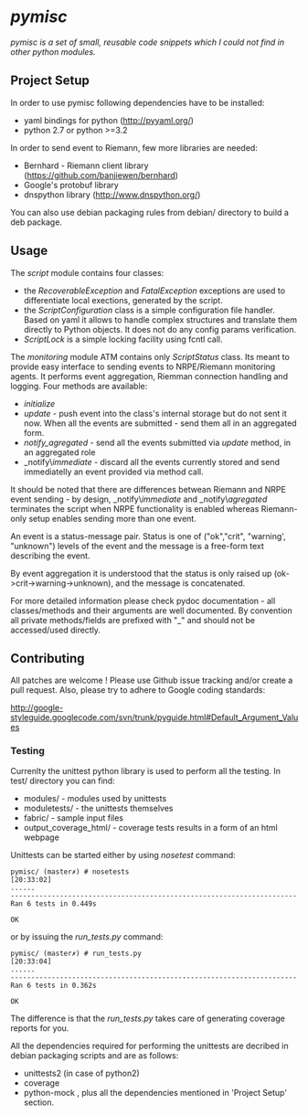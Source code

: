 # _pymisc_

_pymisc is a set of small, reusable code snippets which I could not find in
other python modules._

## Project Setup

In order to use pymisc following dependencies have to be installed:
- yaml bindings for python (http://pyyaml.org/)
- python 2.7 or python >=3.2

In order to send event to Riemann, few more libraries are needed:
- Bernhard - Riemann client library (https://github.com/banjiewen/bernhard)
- Google's protobuf library
- dnspython library (http://www.dnspython.org/)

You can also use debian packaging rules from debian/ directory to build a deb
package.

## Usage

The *script* module contains four classes:
* the _RecoverableException_ and _FatalException_ exceptions are used to
  differentiate local exections, generated by the script.
* the _ScriptConfiguration_ class is a simple configuration file handler.
  Based on yaml it allows to handle complex structures and translate them
  directly to Python objects. It does not do any config params verification.
* _ScriptLock_ is a simple locking facility using fcntl call.

The *monitoring* module ATM contains only _ScriptStatus_ class. Its meant to
provide easy interface to sending events to NRPE/Riemann monitoring agents. It
performs event aggregation, Riemman connection handling and logging. Four
methods are available:
* _initialize_
* _update_ - push event into the class's internal storage but do not sent it
               now. When all the events are submitted - send them all in an
               aggregated form.
* _notify_agregated_ - send all the events submitted via _update_ method,
                         in an aggregated role
* _notify\\_immediate_ - discard all the events currently stored and send
                         immediatelly an event provided via method call.

It should be noted that there are differences betwean Riemann and NRPE event
sending - by design, _notify\\_immediate_ and _notify\\_agregated_ terminates
the script when NRPE functionality is enabled whereas Riemann-only setup
enables sending more than one event.

An event is a status-message pair. Status is one of ("ok","crit", "warning',
"unknown") levels of the event and the message is a free-form text describing
the event.

By event aggregation it is understood that the status is only raised up
(ok->crit->warning->unknown), and the message is concatenated.

For more detailed information please check pydoc documentation - all
classes/methods and their arguments are well documented. By convention all
private methods/fields are prefixed with "\_" and should not be accessed/used
directly.

## Contributing

All patches are welcome ! Please use Github issue tracking and/or create a pull
request. Also, please try to adhere to Google coding standards:

http://google-styleguide.googlecode.com/svn/trunk/pyguide.html#Default_Argument_Values

### Testing

Currenlty the unittest python library is used to perform all the testing. In
test/ directory you can find:
- modules/ - modules used by unittests
- moduletests/ - the unittests themselves
- fabric/ - sample input files
- output_coverage_html/ - coverage tests results in a form of an html webpage

Unittests can be started either by using *nosetest* command:

```
pymisc/ (master✗) # nosetests
[20:33:02]
......
----------------------------------------------------------------------
Ran 6 tests in 0.449s

OK
```

or by issuing the *run_tests.py* command:

```
pymisc/ (master✗) # run_tests.py
[20:33:04]
......
----------------------------------------------------------------------
Ran 6 tests in 0.362s

OK
```

The difference is that the *run_tests.py* takes care of generating coverage
reports for you.

All the dependencies required for performing the unittests are decribed in debian
packaging scripts and are as follows:
- unittests2 (in case of python2)
- coverage
- python-mock
, plus all the dependencies mentioned in 'Project Setup' section.
